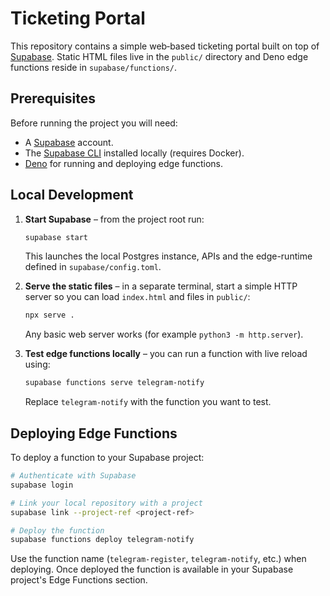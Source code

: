 # Ticketing Portal

This repository contains a simple web‑based ticketing portal built on top of [Supabase](https://supabase.com/). Static HTML files live in the `public/` directory and Deno edge functions reside in `supabase/functions/`.

## Prerequisites

Before running the project you will need:

- A [Supabase](https://supabase.com/) account.
- The [Supabase CLI](https://supabase.com/docs/guides/cli) installed locally (requires Docker).
- [Deno](https://deno.com/runtime) for running and deploying edge functions.

## Local Development

1. **Start Supabase** – from the project root run:

   ```bash
   supabase start
   ```

   This launches the local Postgres instance, APIs and the edge-runtime defined in `supabase/config.toml`.

2. **Serve the static files** – in a separate terminal, start a simple HTTP server so you can load `index.html` and files in `public/`:

   ```bash
   npx serve .
   ```

   Any basic web server works (for example `python3 -m http.server`).

3. **Test edge functions locally** – you can run a function with live reload using:

   ```bash
   supabase functions serve telegram-notify
   ```

   Replace `telegram-notify` with the function you want to test.

## Deploying Edge Functions

To deploy a function to your Supabase project:

```bash
# Authenticate with Supabase
supabase login

# Link your local repository with a project
supabase link --project-ref <project-ref>

# Deploy the function
supabase functions deploy telegram-notify
```

Use the function name (`telegram-register`, `telegram-notify`, etc.) when deploying. Once deployed the function is available in your Supabase project's Edge Functions section.

